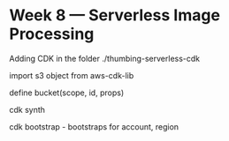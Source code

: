 # Week 8 — Serverless Image Processing

Adding CDK in the folder ./thumbing-serverless-cdk

import s3 object from aws-cdk-lib

define bucket(scope, id, props)

cdk synth

cdk bootstrap - bootstraps for account, region